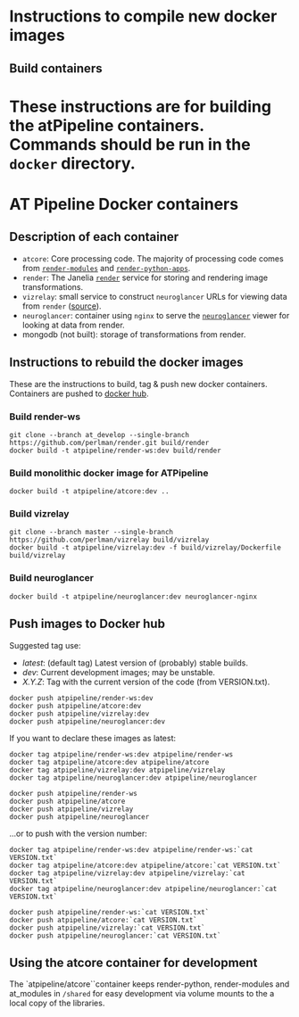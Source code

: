 # Instructions to compile new docker images

## Build containers

These instructions are for building the atPipeline containers.
Commands should be run in the `docker` directory.
=======
# AT Pipeline Docker containers

## Description of each container
* `atcore`: Core processing code. The majority of processing code comes from [`render-modules`](https://github.com/AllenInstitute/render-modules) and [`render-python-apps`](https://github.com/AllenInstitute/render-python-apps/).
* `render`: The Janelia [`render`](https://github.com/saalfeldlab/render/) service for storing and rendering image transformations.
* `vizrelay`: small service to construct `neuroglancer` URLs for viewing data from `render` ([source](https://github.com/perlman/vizrelay)).
* `neuroglancer`: container using `nginx` to serve the [`neuroglancer`](https://github.com/google/neuroglancer) viewer for looking at data from render.
* mongodb (not built): storage of transformations from render.

## Instructions to rebuild the docker images

These are the instructions to build, tag & push new docker containers.
Containers are pushed to [docker hub](https://hub.docker.com/orgs/atpipeline).

### Build render-ws
```console
git clone --branch at_develop --single-branch https://github.com/perlman/render.git build/render
docker build -t atpipeline/render-ws:dev build/render
```

### Build monolithic docker image for ATPipeline

```console
docker build -t atpipeline/atcore:dev ..
```

### Build vizrelay
```console
git clone --branch master --single-branch https://github.com/perlman/vizrelay build/vizrelay
docker build -t atpipeline/vizrelay:dev -f build/vizrelay/Dockerfile build/vizrelay
```

### Build neuroglancer
```console
docker build -t atpipeline/neuroglancer:dev neuroglancer-nginx
```

## Push images to Docker hub

Suggested tag use:
* _latest_: (default tag) Latest version of (probably) stable builds.
* _dev_: Current development images; may be unstable.
* _X.Y.Z_: Tag with the current version of the code (from VERSION.txt).

```console
docker push atpipeline/render-ws:dev
docker push atpipeline/atcore:dev
docker push atpipeline/vizrelay:dev
docker push atpipeline/neuroglancer:dev
```

If you want to declare these images as latest:
```console
docker tag atpipeline/render-ws:dev atpipeline/render-ws
docker tag atpipeline/atcore:dev atpipeline/atcore
docker tag atpipeline/vizrelay:dev atpipeline/vizrelay
docker tag atpipeline/neuroglancer:dev atpipeline/neuroglancer

docker push atpipeline/render-ws
docker push atpipeline/atcore
docker push atpipeline/vizrelay
docker push atpipeline/neuroglancer
```

...or to push with the version number:
```console
docker tag atpipeline/render-ws:dev atpipeline/render-ws:`cat VERSION.txt`
docker tag atpipeline/atcore:dev atpipeline/atcore:`cat VERSION.txt`
docker tag atpipeline/vizrelay:dev atpipeline/vizrelay:`cat VERSION.txt`
docker tag atpipeline/neuroglancer:dev atpipeline/neuroglancer:`cat VERSION.txt`

docker push atpipeline/render-ws:`cat VERSION.txt`
docker push atpipeline/atcore:`cat VERSION.txt`
docker push atpipeline/vizrelay:`cat VERSION.txt`
docker push atpipeline/neuroglancer:`cat VERSION.txt`
```

## Using the atcore container for development

The `atpipeline/atcore``container keeps render-python, render-modules and at_modules in ```/shared``` for easy development via volume mounts to the a local copy of the libraries.
